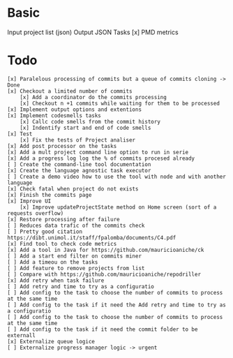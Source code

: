 # Basic
Input project list (json)
Output
	JSON
Tasks
    [x] PMD metrics
# Todo
	[x] Paralelous processing of commits but a queue of commits cloning -> Done
	[x] Checkout a limited number of commits
        [x] Add a coordinator do the commits processing
		[x] Checkout n +1 commits while waiting for them to be processed
	[x] Implement output options and extentions
	[x] Implement codesmells tasks
        [x] Callc code smells from the commit history
        [x] Indentify start and end of code smells
	[x] Test
        [x] Fix the tests of Project analiser
    [x] Add post processor on the tasks
    [x] Add a mult project command line option to run in serie
    [x] Add a progress log log the % of commits procesed already 
    [ ] Create the command-line tool documentation
    [x] Create the language agnostic task executor
    [ ] Create a demo video how to use the tool with node and with another language
    [x] Check fatal when project do not exists
    [x] Finish the commits page
    [x] Improve UI 
        [x] Improve updateProjectState method on Home screen (sort of a requests overflow)
    [x] Restore processing after failure
    [ ] Reduces data trafic of the commits check
    [ ] Pretty good citation https://dibt.unimol.it/staff/fpalomba/documents/C4.pdf
    [x] Find tool to check code metrics
    [x] Add a tool in Java for https://github.com/mauricioaniche/ck
    [ ] Add a start end filter on commits miner
    [ ] Add a timeou on the tasks
    [ ] Add feature to remove projects from list
    [ ] Compare with https://github.com/mauricioaniche/repodriller
    [x] Add retry when task failure
    [ ] Add retry and time to try as a configuratio
    [ ] Add config to the task to choose the number of commits to process at the same time
    [ ] Add config to the task if it need the Add retry and time to try as a configuratio
    [ ] Add config to the task to choose the number of commits to process at the same time
    [ ] Add config to the task if it need the commit folder to be externall
    [x] Externalize queue logice
    [ ] Externalize progress manager logic -> urgent